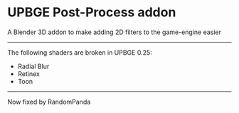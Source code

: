 # UPBGE Post-Process addon
A Blender 3D addon to make adding 2D filters to the game-engine easier

<hr>

The following shaders are broken in UPBGE 0.25:

- Radial Blur
- Retinex
- Toon

<hr>

Now fixed by RandomPanda
